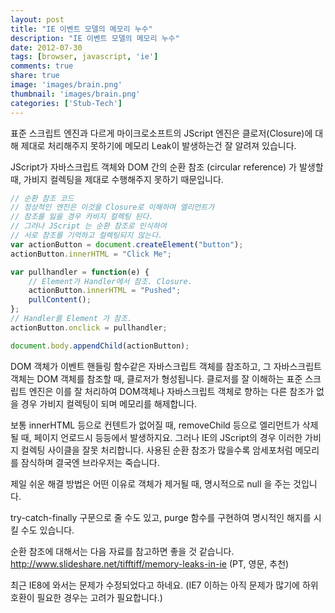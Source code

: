 ```yaml
---
layout: post
title: "IE 이벤트 모델의 메모리 누수"
description: "IE 이벤트 모델의 메모리 누수"
date: 2012-07-30
tags: [browser, javascript, 'ie']
comments: true
share: true
image: 'images/brain.png'
thumbnail: 'images/brain.png'
categories: ['Stub-Tech']
---
```


표준 스크립트 엔진과 다르게 마이크로소프트의 JScript 엔진은 클로저(Closure)에 대해 제대로 처리해주지 못하기에 메모리 Leak이 발생하는건 잘 알려져 있습니다.

JScript가 자바스크립트 객체와 DOM 간의 순환 참조 (circular reference) 가 발생할 때, 가비지 컬렉팅을 제대로 수행해주지 못하기 때문입니다.

```javascript
// 순환 참조 코드
// 정상적인 엔진은 이것을 Closure로 이해하며 엘리먼트가 
// 참조를 잃을 경우 카비지 컬렉팅 된다.
// 그러나 JScript 는 순환 참조로 인식하여 
// 서로 참조를 기억하고 컬렉팅되지 않는다.
var actionButton = document.createElement("button");
actionButton.innerHTML = "Click Me";

var pullhandler = function(e) {
    // Element가 Handler에서 참조. Closure.
    actionButton.innerHTML = "Pushed"; 
    pullContent();
};
// Handler를 Element 가 참조.
actionButton.onclick = pullhandler; 

document.body.appendChild(actionButton);
```

DOM 객체가 이벤트 핸들링 함수같은 자바스크립트 객체를 참조하고, 그 자바스크립트 객체는 DOM 객체를 참조할 때, 클로저가 형성됩니다. 클로저를 잘 이해하는 표준 스크립트 엔진은 이를 잘 처리하여 DOM객체나 자바스크립트 객체로 향하는 다른 참조가 없을 경우 가비지 컬렉팅이 되며 메모리를 해제합니다.

보통 innerHTML 등으로 컨텐트가 없어질 때, removeChild 등으로 엘리먼트가 삭제될 때, 페이지 언로드시 등등에서 발생하지요. 그러나 IE의 JScript의 경우 이러한 가비지 컬렉팅 사이클을 잘못 처리합니다. 사용된 순환 참조가 많을수록 암세포처럼 메모리를 잠식하며 결국엔 브라우저는 죽습니다.

제일 쉬운 해결 방법은 어떤 이유로 객체가 제거될 때, 명시적으로 null 을 주는 것입니다.

try-catch-finally 구문으로 줄 수도 있고, purge 함수를 구현하여 명시적인 해지를 시킬 수도 있습니다.

순환 참조에 대해서는 다음 자료를 참고하면 좋을 것 같습니다.
http://www.slideshare.net/tifftiff/memory-leaks-in-ie (PT, 영문, 추천)

최근 IE8에 와서는 문제가 수정되었다고 하네요. (IE7 이하는 아직 문제가 많기에 하위호환이 필요한 경우는 고려가 필요합니다.)